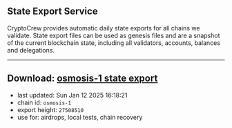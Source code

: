 ## State Export Service
CryptoCrew provides automatic daily state exports for all chains we validate. State export files can be used as genesis files and are a snapshot of the current blockchain state, including all validators, accounts, balances and delegations.

---
**Download: [osmosis-1 state export](https://dl-eu2.ccvalidators.com/SERVICE/osmosis/osmosis-1_export_27508510.json)**
---

- last updated: Sun Jan 12 2025 16:18:21
- chain id: `osmosis-1`
- export height: `27508510`
- use for: airdrops, local tests, chain recovery
